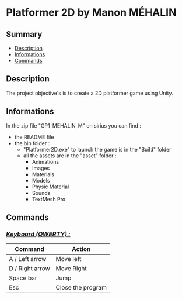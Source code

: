 # **Platformer 2D by Manon MÉHALIN**

## **Summary**
- [Description](##Description)
- [Informations](##Informations)
- [Commands](##Commands)

## **Description**

The project objective's is to create a 2D platformer game using Unity.

## **Informations**

In the zip file "GP1_MEHALIN_M" on sirius you can find :
- the README file
- the bin folder :
    - "Platformer2D.exe" to launch the game is in the "Build" folder
    - all the assets are in the "asset" folder :
        - Animations
        - Images
        - Materials
        - Models
        - Physic Material
        - Sounds
        - TextMesh Pro

## **Commands**

### <u>*Keyboard (QWERTY) :*</u>
Command         | Action
-------         | ------
A / Left arrow  | Move left
D / Right arrow | Move Right
Space bar       | Jump
Esc             | Close the program